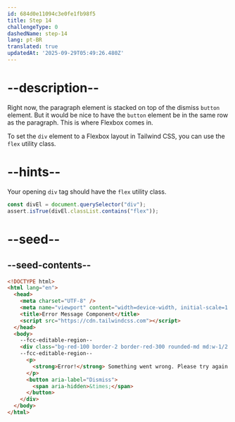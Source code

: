 ```yaml
---
id: 684d0e11094c3e0fe1fb98f5
title: Step 14
challengeType: 0
dashedName: step-14
lang: pt-BR
translated: true
updatedAt: '2025-09-29T05:49:26.480Z'
---
```


# --description--

Right now, the paragraph element is stacked on top of the dismiss `button` element. But it would be nice to have the `button` element be in the same row as the paragraph. This is where Flexbox comes in.

To set the `div` element to a Flexbox layout in Tailwind CSS, you can use the `flex` utility class.

# --hints--

Your opening `div` tag should have the `flex` utility class.

```js
const divEl = document.querySelector("div");
assert.isTrue(divEl.classList.contains("flex"));
```

# --seed--

## --seed-contents--

```html
<!DOCTYPE html>
<html lang="en">
  <head>
    <meta charset="UTF-8" />
    <meta name="viewport" content="width=device-width, initial-scale=1.0" />
    <title>Error Message Component</title>
    <script src="https://cdn.tailwindcss.com"></script>
  </head>
  <body>
    --fcc-editable-region--
    <div class="bg-red-100 border-2 border-red-300 rounded-md md:w-1/2 p-4 mt-4 md:mx-auto">
    --fcc-editable-region--
      <p>
        <strong>Error!</strong> Something went wrong. Please try again.
      </p>
      <button aria-label="Dismiss">
        <span aria-hidden>&times;</span>
      </button>
    </div>
  </body>
</html>
```
